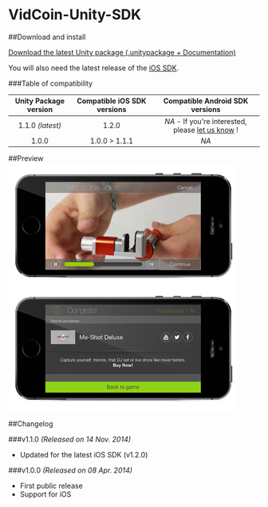 VidCoin-Unity-SDK
=================

##Download and install

[Download the latest Unity package (.unitypackage + Documentation)](https://github.com/VidCoin/VidCoin-Unity-SDK/releases/download/v1.1.0/VidCoin-Unity-SDK.zip)

You will also need the latest release of the [iOS SDK](https://github.com/VidCoin/VidCoin-iOS-SDK).

###Table of compatibility

| Unity Package version  | Compatible iOS SDK versions | Compatible Android SDK versions |
| :-------------: | :-------------: | :-------------: |
| 1.1.0 *(latest)*  | 1.2.0 | *NA* - If you're interested, please [let us know](mailto:publishers@vidcoin.com) ! |
| 1.0.0  | 1.0.0 > 1.1.1 | *NA* |

##Preview
![VidCoin Mobile Overlay](https://raw.githubusercontent.com/VidCoin/VidCoin-iOS-SDK/gh-pages/images/vc_preview.png "VidCoin Mobile Overlay")

##Changelog

###v1.1.0
*(Released on 14 Nov. 2014)*

- Updated for the latest iOS SDK (v1.2.0)

###v1.0.0
*(Released on 08 Apr. 2014)*

- First public release
- Support for iOS
